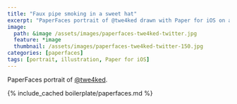 ```yaml
---
title: "Faux pipe smoking in a sweet hat"
excerpt: "PaperFaces portrait of @twe4ked drawn with Paper for iOS on an iPad."
image: 
  path: &image /assets/images/paperfaces-twe4ked-twitter.jpg 
  feature: *image
  thumbnail: /assets/images/paperfaces-twe4ked-twitter-150.jpg
categories: [paperfaces]
tags: [portrait, illustration, Paper for iOS]
---
```


PaperFaces portrait of [@twe4ked](https://twitter.com/twe4ked).

{% include_cached boilerplate/paperfaces.md %}
